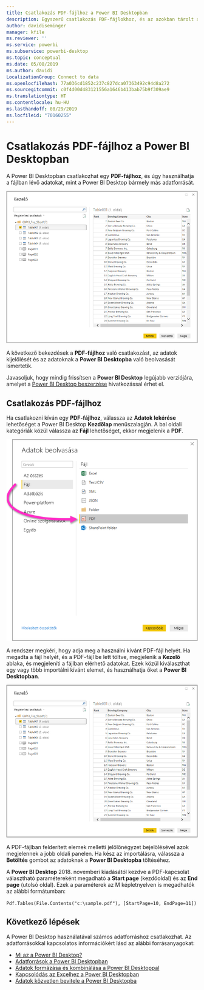 ```yaml
---
title: Csatlakozás PDF-fájlhoz a Power BI Desktopban
description: Egyszerű csatlakozás PDF-fájlokhoz, és az azokban tárolt adatok használata a Power BI Desktopban
author: davidiseminger
manager: kfile
ms.reviewer: ''
ms.service: powerbi
ms.subservice: powerbi-desktop
ms.topic: conceptual
ms.date: 05/08/2019
ms.author: davidi
LocalizationGroup: Connect to data
ms.openlocfilehash: 77a036cd1852c237c827dca07363492c94d8a272
ms.sourcegitcommit: c0f4d00d483121556a1646b413bab75b9f309ae9
ms.translationtype: HT
ms.contentlocale: hu-HU
ms.lasthandoff: 08/29/2019
ms.locfileid: "70160255"
---
```

# <a name="connect-to-a-pdf-file-in-power-bi-desktop"></a>Csatlakozás PDF-fájlhoz a Power BI Desktopban
A Power BI Desktopban csatlakozhat egy **PDF-fájlhoz**, és úgy használhatja a fájlban lévő adatokat, mint a Power BI Desktop bármely más adatforrását.

![Csatlakozás PDF-fájlban lévő adatokhoz](media/desktop-connect-pdf/connect-pdf-04.png)

A következő bekezdések a **PDF-fájlhoz** való csatlakozást, az adatok kijelölését és az adatoknak a **Power BI Desktopba** való beolvasását ismertetik.

Javasoljuk, hogy mindig frissítsen a **Power BI Desktop** legújabb verziójára, amelyet a [Power BI Desktop beszerzése](desktop-get-the-desktop.md) hivatkozással érhet el. 

## <a name="connect-to-a-pdf-file"></a>Csatlakozás PDF-fájlhoz
Ha csatlakozni kíván egy **PDF-fájlhoz**, válassza az **Adatok lekérése** lehetőséget a Power BI Desktop **Kezdőlap** menüszalagján. A bal oldali kategóriák közül válassza az **Fájl** lehetőséget, ekkor megjelenik a **PDF**.

![PDF kiválasztása az Adatok lekérésénél](media/desktop-connect-pdf/connect-pdf-01.png)

A rendszer megkéri, hogy adja meg a használni kívánt PDF-fájl helyét. Ha megadta a fájl helyét, és a PDF-fájl be lett töltve, megjelenik a **Kezelő** ablaka, és megjeleníti a fájlban elérhető adatokat. Ezek közül kiválaszthat egy vagy több importálni kívánt elemet, és használhatja őket a **Power BI Desktopban**.

![Csatlakozás PDF-fájlban lévő adatokhoz](media/desktop-connect-pdf/connect-pdf-04.png)

A PDF-fájlban felderített elemek melletti jelölőnégyzet bejelölésével azok megjelennek a jobb oldali panelen. Ha kész az importálásra, válassza a **Betöltés** gombot az adatoknak a **Power BI Desktopba** töltéséhez.

A **Power BI Desktop** 2018. novemberi kiadásától kezdve a PDF-kapcsolat választható paramétereként megadható a **Start page** (kezdőoldal) és az **End page** (utolsó oldal). Ezek a paraméterek az M képletnyelven is megadhatók az alábbi formátumban:

`Pdf.Tables(File.Contents("c:\sample.pdf"), [StartPage=10, EndPage=11])`


## <a name="next-steps"></a>Következő lépések
A Power BI Desktop használatával számos adatforráshoz csatlakozhat. Az adatforrásokkal kapcsolatos információkért lásd az alábbi forrásanyagokat:

* [Mi az a Power BI Desktop?](desktop-what-is-desktop.md)
* [Adatforrások a Power BI Desktopban](desktop-data-sources.md)
* [Adatok formázása és kombinálása a Power BI Desktoppal](desktop-shape-and-combine-data.md)
* [Kapcsolódás az Excelhez a Power BI Desktopban](desktop-connect-excel.md)   
* [Adatok közvetlen bevitele a Power BI Desktopba](desktop-enter-data-directly-into-desktop.md)   

